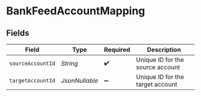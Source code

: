 # BankFeedAccountMapping


## Fields

| Field                            | Type                             | Required                         | Description                      |
| -------------------------------- | -------------------------------- | -------------------------------- | -------------------------------- |
| `sourceAccountId`                | *String*                         | :heavy_check_mark:               | Unique ID for the source account |
| `targetAccountId`                | *JsonNullable<String>*           | :heavy_minus_sign:               | Unique ID for the target account |